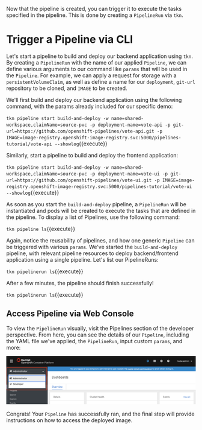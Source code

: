 Now that the pipeline is created, you can trigger it to execute the tasks specified in the pipeline. This is done by creating a `PipelineRun` via `tkn`.

# Trigger a Pipeline via CLI

Let's start a pipeline to build and deploy our backend application using `tkn`. By creating a `PipelineRun` with the name of our applied `Pipeline`, we can define various arguments to our command like `params` that will be used in the `Pipeline`.  For example, we can apply a request for storage with a `persistentVolumeClaim`, as well as define a name for our `deployment`, `git-url` repository to be cloned, and `IMAGE` to be created.

We'll first build and deploy our backend application using the following command, with the params already included for our specific demo:

`tkn pipeline start build-and-deploy -w name=shared-workspace,claimName=source-pvc -p deployment-name=vote-api -p git-url=https://github.com/openshift-pipelines/vote-api.git -p IMAGE=image-registry.openshift-image-registry.svc:5000/pipelines-tutorial/vote-api --showlog`{{execute}}

Similarly, start a pipeline to build and deploy the frontend application:

`tkn pipeline start build-and-deploy -w name=shared-workspace,claimName=source-pvc -p deployment-name=vote-ui -p git-url=https://github.com/openshift-pipelines/vote-ui.git -p IMAGE=image-registry.openshift-image-registry.svc:5000/pipelines-tutorial/vote-ui --showlog`{{execute}}

As soon as you start the `build-and-deploy` pipeline, a `PipelineRun` will be instantiated and pods will be created to execute the tasks that are defined in the pipeline. To display a list of Pipelines, use the following command:

`tkn pipeline ls`{{execute}}

Again, notice the reusability of pipelines, and how one generic `Pipeline` can be triggered with various `params`. We've started the `build-and-deploy` pipeline, with relevant pipeline resources to deploy backend/frontend application using a single pipeline. Let's list our PipelineRuns:

`tkn pipelinerun ls`{{execute}}

After a few minutes, the pipeline should finish successfully!

`tkn pipelinerun ls`{{execute}}

## Access Pipeline via Web Console

To view the `PipelineRun` visually, visit the Pipelines section of the developer perspective. From here, you can see the details of our `Pipeline`, including the YAML file we've applied, the `PipelineRun`, input custom `params`, and more:

![Web Console Pipelines](../../assets/middleware/pipelines/web-console-developer.png)

Congrats! Your `Pipeline` has successfully ran, and the final step will provide instructions on how to access the deployed image.